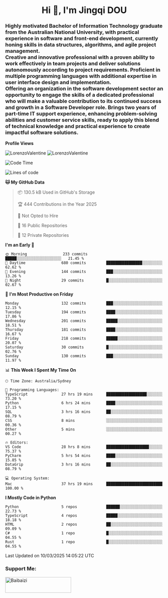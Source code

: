 <h1 align="center">Hi 👋, I'm Jingqi DOU</h1>
<h3 align="left">
Highly motivated Bachelor of Information Technology graduate from the Australian National University, with practical experience in software and front-end development, currently honing skills in data structures, algorithms, and agile project management. <br>
Creative and innovative professional with a proven ability to work effectively in team projects and deliver solutions autonomously according to project requirements. Proficient in multiple programming languages with additional expertise in user interface design and implementation. <br>
Offering an organization in the software development sector an opportunity to engage the skills of a dedicated professional who will make a valuable contribution to its continued success and growth in a Software Developer role. Brings two years of part-time IT support experience, enhancing problem-solving abilities and customer service skills, ready to apply this blend of technical knowledge and practical experience to create impactful software solutions.
</h3>

**Profile Views**<br>
<!-- <img src="https://count.getloli.com/get/@:name" alt="LorenzoValentine" theme="rule34" /> -->
<img src="https://count.getloli.com/@LorenzoValentine?name=LorenzoValentine&theme=asoul&padding=7&offset=0&align=center&scale=2&pixelated=1&darkmode=auto&prefix=020315" alt="LorenzoValentine" theme="rule34" />
<img src="https://count.getloli.com/@LorenzoValentine?name=LorenzoValentine&theme=food&padding=7&offset=0&align=center&scale=2&pixelated=1&darkmode=auto&prefix=020315" alt="LorenzoValentine" theme="rule34" />
 

<!--START_SECTION:waka-->
![Code Time](http://img.shields.io/badge/Code%20Time-1%2C634%20hrs-blue)

![Lines of code](https://img.shields.io/badge/From%20Hello%20World%20I%27ve%20Written-226.6%20thousand%20lines%20of%20code-blue)

**🐱 My GitHub Data** 

> 📦 130.5 kB Used in GitHub's Storage 
 > 
> 🏆 444 Contributions in the Year 2025
 > 
> 🚫 Not Opted to Hire
 > 
> 📜 16 Public Repositories 
 > 
> 🔑 12 Private Repositories 
 > 
**I'm an Early 🐤** 

```text
🌞 Morning                233 commits         █████░░░░░░░░░░░░░░░░░░░░   21.45 % 
🌆 Daytime                680 commits         ████████████████░░░░░░░░░   62.62 % 
🌃 Evening                144 commits         ███░░░░░░░░░░░░░░░░░░░░░░   13.26 % 
🌙 Night                  29 commits          █░░░░░░░░░░░░░░░░░░░░░░░░   02.67 % 
```
📅 **I'm Most Productive on Friday** 

```text
Monday                   132 commits         ███░░░░░░░░░░░░░░░░░░░░░░   12.15 % 
Tuesday                  194 commits         ████░░░░░░░░░░░░░░░░░░░░░   17.86 % 
Wednesday                201 commits         █████░░░░░░░░░░░░░░░░░░░░   18.51 % 
Thursday                 181 commits         ████░░░░░░░░░░░░░░░░░░░░░   16.67 % 
Friday                   218 commits         █████░░░░░░░░░░░░░░░░░░░░   20.07 % 
Saturday                 30 commits          █░░░░░░░░░░░░░░░░░░░░░░░░   02.76 % 
Sunday                   130 commits         ███░░░░░░░░░░░░░░░░░░░░░░   11.97 % 
```


📊 **This Week I Spent My Time On** 

```text
🕑︎ Time Zone: Australia/Sydney

💬 Programming Languages: 
TypeScript               27 hrs 19 mins      ██████████████████░░░░░░░   73.20 % 
Python                   6 hrs 24 mins       ████░░░░░░░░░░░░░░░░░░░░░   17.15 % 
SQL                      3 hrs 16 mins       ██░░░░░░░░░░░░░░░░░░░░░░░   08.79 % 
CSS                      8 mins              ░░░░░░░░░░░░░░░░░░░░░░░░░   00.36 % 
Other                    5 mins              ░░░░░░░░░░░░░░░░░░░░░░░░░   00.27 % 

🔥 Editors: 
VS Code                  28 hrs 8 mins       ███████████████████░░░░░░   75.37 % 
PyCharm                  5 hrs 54 mins       ████░░░░░░░░░░░░░░░░░░░░░   15.85 % 
DataGrip                 3 hrs 16 mins       ██░░░░░░░░░░░░░░░░░░░░░░░   08.79 % 

💻 Operating System: 
Mac                      37 hrs 19 mins      █████████████████████████   100.00 % 
```

**I Mostly Code in Python** 

```text
Python                   5 repos             ██████░░░░░░░░░░░░░░░░░░░   22.73 % 
TypeScript               4 repos             █████░░░░░░░░░░░░░░░░░░░░   18.18 % 
HTML                     2 repos             ██░░░░░░░░░░░░░░░░░░░░░░░   09.09 % 
C#                       1 repo              █░░░░░░░░░░░░░░░░░░░░░░░░   04.55 % 
Rust                     1 repo              █░░░░░░░░░░░░░░░░░░░░░░░░   04.55 % 
```




 Last Updated on 10/03/2025 14:05:22 UTC
<!--END_SECTION:waka-->

<!-- [![willianrod's wakatime stats](https://github-readme-stats.vercel.app/api/wakatime?username=lorenzoval2050)](https://github.com/anuraghazra/github-readme-stats) -->


<h3 align="left">Support Me:</h3>
<p><a href="https://www.buymeacoffee.com/Baibaizi"> <img align="left" src="https://cdn.buymeacoffee.com/buttons/v2/default-yellow.png" height="50" width="210" alt="Baibaizi" /></a></p><br><br>

